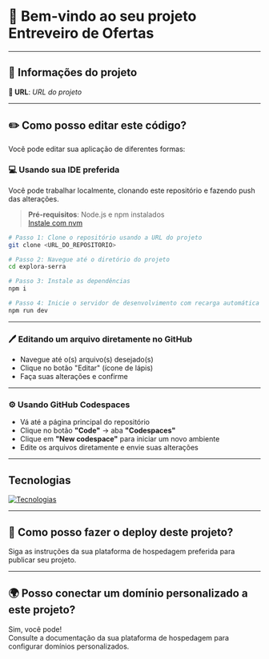 # 🎉 Bem-vindo ao seu projeto **Entreveiro de Ofertas**

---

## 📌 Informações do projeto

**🔗 URL**: _URL do projeto_

---

## ✏️ Como posso editar este código?

Você pode editar sua aplicação de diferentes formas:

### 💻 Usando sua IDE preferida

Você pode trabalhar localmente, clonando este repositório e fazendo push das alterações.

> **Pré-requisitos**: Node.js e npm instalados  
> [Instale com nvm](https://github.com/nvm-sh/nvm#installing-and-updating)

```bash
# Passo 1: Clone o repositório usando a URL do projeto
git clone <URL_DO_REPOSITORIO>

# Passo 2: Navegue até o diretório do projeto
cd explora-serra

# Passo 3: Instale as dependências
npm i

# Passo 4: Inicie o servidor de desenvolvimento com recarga automática
npm run dev
```

---

### 🖊️ Editando um arquivo diretamente no GitHub

- Navegue até o(s) arquivo(s) desejado(s)
- Clique no botão "Editar" (ícone de lápis)
- Faça suas alterações e confirme

---

### ⚙️ Usando GitHub Codespaces

- Vá até a página principal do repositório
- Clique no botão **"Code"** → aba **"Codespaces"**
- Clique em **"New codespace"** para iniciar um novo ambiente
- Edite os arquivos diretamente e envie suas alterações

---

## Tecnologias

[![Tecnologias](https://skillicons.dev/icons?i=git,github,cs,dotnet,visualstudio,vscode,vite,typescript,react,tailwind)](https://skillicons.dev)


---

## 🚀 Como posso fazer o deploy deste projeto?

Siga as instruções da sua plataforma de hospedagem preferida para publicar seu projeto.

---

## 🌍 Posso conectar um domínio personalizado a este projeto?

Sim, você pode!  
Consulte a documentação da sua plataforma de hospedagem para configurar domínios personalizados.
